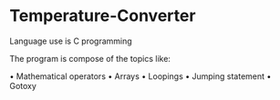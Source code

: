 # Temperature-Converter
Language use is C programming

The program is compose of the topics like:

• Mathematical operators
• Arrays
• Loopings
• Jumping statement
• Gotoxy
